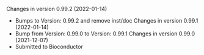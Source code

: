 Changes in version 0.99.2 (2022-01-14)
+ Bumps to Version: 0.99.2 and remove inst/doc
Changes in version 0.99.1 (2022-01-14)
+ Bump from Version: 0.99.0 to Version: 0.99.1
Changes in version 0.99.0 (2021-12-07)
+ Submitted to Bioconductor
